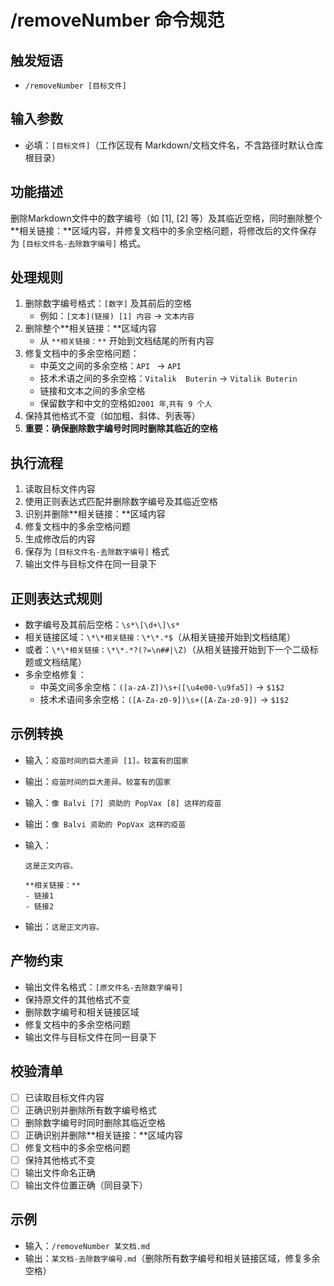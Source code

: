 # /removeNumber 命令规范

## 触发短语
- `/removeNumber [目标文件]`

## 输入参数
- 必填：`[目标文件]`（工作区现有 Markdown/文档文件名，不含路径时默认仓库根目录）

## 功能描述
删除Markdown文件中的数字编号（如 [1], [2] 等）及其临近空格，同时删除整个**相关链接：**区域内容，并修复文档中的多余空格问题，将修改后的文件保存为 `[目标文件名-去除数字编号]` 格式。

## 处理规则
1. 删除数字编号格式：`[数字]` 及其前后的空格
   - 例如：`[文本](链接) [1] 内容` → `文本内容`
2. 删除整个**相关链接：**区域内容
   - 从 `**相关链接：**` 开始到文档结尾的所有内容
3. 修复文档中的多余空格问题：
   - 中英文之间的多余空格：`API ` → `API`
   - 技术术语之间的多余空格：`Vitalik  Buterin` → `Vitalik Buterin`
   - 链接和文本之间的多余空格
   - 保留数字和中文的空格如`2001 年`,`共有 9 个人`
4. 保持其他格式不变（如加粗、斜体、列表等）
5. **重要：确保删除数字编号时同时删除其临近的空格**

## 执行流程
1. 读取目标文件内容
2. 使用正则表达式匹配并删除数字编号及其临近空格
3. 识别并删除**相关链接：**区域内容
4. 修复文档中的多余空格问题
5. 生成修改后的内容
6. 保存为 `[目标文件名-去除数字编号]` 格式
7. 输出文件与目标文件在同一目录下

## 正则表达式规则
- 数字编号及其前后空格：`\s*\[\d+\]\s*`
- 相关链接区域：`\*\*相关链接：\*\*.*$`（从相关链接开始到文档结尾）
- 或者：`\*\*相关链接：\*\*.*?(?=\n##|\Z)`（从相关链接开始到下一个二级标题或文档结尾）
- 多余空格修复：
  - 中英文间多余空格：`([a-zA-Z])\s+([\u4e00-\u9fa5])` → `$1$2`
  - 技术术语间多余空格：`([A-Za-z0-9])\s+([A-Za-z0-9])` → `$1$2`

## 示例转换
- 输入：`疫苗时间的巨大差异 [1]。较富有的国家`
- 输出：`疫苗时间的巨大差异。较富有的国家`

- 输入：`像 Balvi [7] 资助的 PopVax [8] 这样的疫苗`
- 输出：`像 Balvi 资助的 PopVax 这样的疫苗`

- 输入：
  ```
  这是正文内容。
  
  **相关链接：**
  - 链接1
  - 链接2
  ```
- 输出：`这是正文内容。`

## 产物约束
- 输出文件名格式：`[原文件名-去除数字编号]`
- 保持原文件的其他格式不变
- 删除数字编号和相关链接区域
- 修复文档中的多余空格问题
- 输出文件与目标文件在同一目录下

## 校验清单
- [ ] 已读取目标文件内容
- [ ] 正确识别并删除所有数字编号格式
- [ ] 删除数字编号时同时删除其临近空格
- [ ] 正确识别并删除**相关链接：**区域内容
- [ ] 修复文档中的多余空格问题
- [ ] 保持其他格式不变
- [ ] 输出文件命名正确
- [ ] 输出文件位置正确（同目录下）

## 示例
- 输入：`/removeNumber 某文档.md`
- 输出：`某文档-去除数字编号.md`（删除所有数字编号和相关链接区域，修复多余空格）
